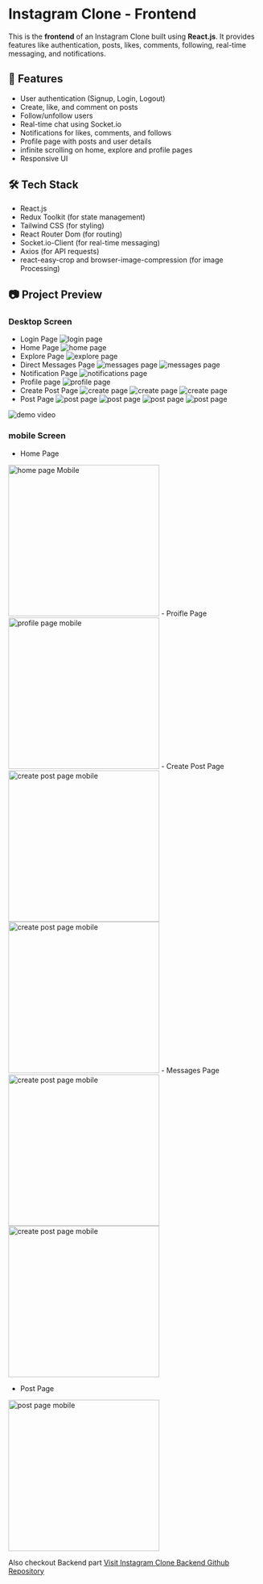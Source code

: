 # Instagram Clone - Frontend

This is the **frontend** of an Instagram Clone built using **React.js**. It provides features like authentication, posts, likes, comments, following, real-time messaging, and notifications.

## 🚀 Features
- User authentication (Signup, Login, Logout)
- Create, like, and comment on posts
- Follow/unfollow users
- Real-time chat using Socket.io
- Notifications for likes, comments, and follows
- Profile page with posts and user details
- infinite scrolling on home, explore and profile pages
- Responsive UI

## 🛠️ Tech Stack
- React.js
- Redux Toolkit (for state management)
- Tailwind CSS (for styling)
- React Router Dom (for routing)
- Socket.io-Client (for real-time messaging)
- Axios (for API requests)
- react-easy-crop and browser-image-compression (for image Processing)

## 📷 Project Preview
### Desktop Screen
- Login Page
![login page](./preview_images/loginpage.png)
- Home Page
![home page](./preview_images/home.png)
- Explore Page
![explore page](./preview_images/explore.png)
- Direct Messages Page
![messages page](./preview_images/direct1.png) 
![messages page](./preview_images/direct2.png)
- Notification Page
![notifications page](./preview_images/notificationspage.png)
- Profile page
![profile page](./preview_images/profile.png)
- Create Post Page
![create page](./preview_images/createpost1.png) 
![create page](./preview_images/createpost2.png) 
![create page](./preview_images/createpost3.png)
- Post Page
![post page](./preview_images/post1.png) 
![post page](./preview_images/post2.png) 
![post page](./preview_images/post3.png) 
![post page](./preview_images/post4.png)

![demo video](./preview_images//preview.gif)

### mobile Screen
- Home Page
<img src='./preview_images/homeM.jpg' alt='home page Mobile' width='300px'>
- Proifle Page
<img src='./preview_images/profileM.jpg' alt='profile page mobile' width='300px'>
- Create Post Page
<img src='./preview_images/createM1.jpg' alt='create post page mobile' width='300px'>
<img src='./preview_images/createM2.jpg' alt='create post page mobile' width='300px'>
- Messages Page
<img src='./preview_images/directM1.jpg' alt='create post page mobile' width='300px'>
<img src='./preview_images/directM1.jpg' alt='create post page mobile' width='300px'>

- Post Page
<img src='./preview_images/postM.jpg' alt='post page mobile' width='300px' >

Also checkout Backend part
[Visit Instagram Clone Backend Github Repository](https://github.com/gourav247365/Instagram-Clone-Bakend)